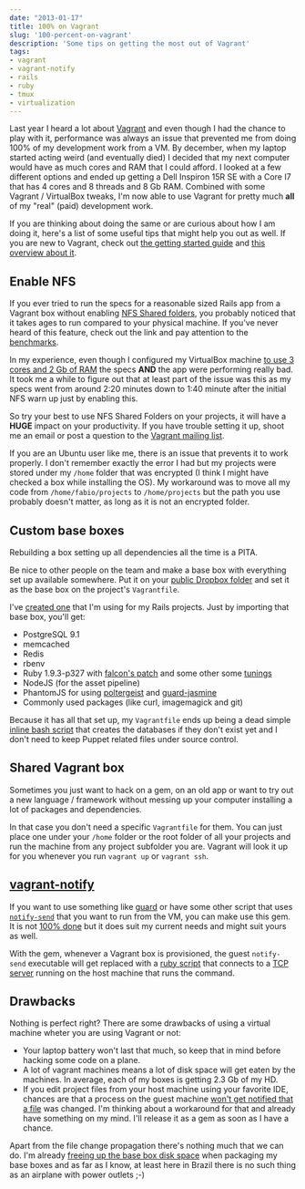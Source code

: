 ```yaml
---
date: "2013-01-17"
title: 100% on Vagrant
slug: '100-percent-on-vagrant'
description: 'Some tips on getting the most out of Vagrant'
tags:
- vagrant
- vagrant-notify
- rails
- ruby
- tmux
- virtualization
---
```


Last year I heard a lot about [Vagrant](http://www.vagrantup.com/) and even
 though I had the chance to play with it, performance was always an issue
that prevented me from doing 100% of my development work from a VM. By december, when
my laptop started acting weird (and eventually died) I decided that my next
computer would have as much cores and RAM that I could afford. I looked at a few
different options and ended up getting a Dell Inspiron 15R SE with a Core I7 that
has 4 cores and 8 threads and 8 Gb RAM. Combined with some Vagrant / VirtualBox tweaks,
I'm now able to use Vagrant for pretty much **all** of my "real" (paid)
development work.

If you are thinking about doing the same or are curious about how I am doing it,
here's a list of some useful tips that might help you out as well. If you are
new to Vagrant, check out [the getting started guide](http://docs.vagrantup.com/v1/docs/getting-started/index.html)
and [this overview about it](http://nefariousdesigns.co.uk/vagrant-virtualised-dev-environments.html).

## Enable NFS

If you ever tried to run the specs for a reasonable sized Rails app from a Vagrant
box without enabling [NFS Shared folders](http://docs.vagrantup.com/v1/docs/nfs.html),
you probably noticed that it takes ages to run compared to your physical machine.
If you've never heard of this feature, check out the link and pay attention to the
[benchmarks](http://docs.vagrantup.com/v1/docs/nfs.html#performance_benchmarks).

In my experience, even though I configured my VirtualBox machine [to use 3 cores
 and 2 Gb of RAM](https://github.com/fgrehm/rails-template/blob/master/templates/Vagrantfile#L25-L30)
the specs **AND** the app were performing really bad. It took me a while to figure
out that at least part of the issue was this as my specs went from around 2:20 minutes down
to 1:40 minute after the initial NFS warn up just by enabling this.

So try your best to use NFS Shared Folders on your projects, it will have a
**HUGE** impact on your productivity. If you have trouble setting it up, shoot me an
email or post a question to the [Vagrant mailing list](https://groups.google.com/group/vagrant-up?pli=1).

If you are an Ubuntu user like me, there is an issue that prevents it to work properly.
I don't remember exactly the error I had but my projects were stored under my `/home`
folder that was encrypted (I think I might have checked a box while installing the OS).
My workaround was to move all my code from `/home/fabio/projects` to `/home/projects`
but the path you use probably doesn't matter, as long as it is not an encrypted folder.

## Custom base boxes

Rebuilding a box setting up all dependencies all the time is a PITA.

Be nice to other people on the team and make a base box with everything
set up available somewhere. Put it on your [public Dropbox folder](
https://www.dropbox.com/help/16/en) and set it as the base box on
the project's `Vagrantfile`.

I've [created one](https://github.com/fgrehm/rails-base-box) that I'm using
for my Rails projects. Just by importing that base box, you'll get:

* PostgreSQL 9.1
* memcached
* Redis
* rbenv
* Ruby 1.9.3-p327 with [falcon's patch](https://gist.github.com/1688857) and
some other some [tunings](https://github.com/fgrehm/rails-base-box/blob/master/site.pp#L46-L48)
* NodeJS (for the asset pipeline)
* PhantomJS for using [poltergeist](https://github.com/jonleighton/poltergeist) and
[guard-jasmine](https://github.com/netzpirat/guard-jasmine)
* Commonly used packages (like curl, imagemagick and git)

Because it has all that set up, my `Vagrantfile` ends up being a dead simple [inline
bash script](https://github.com/fgrehm/rails-template/blob/master/templates/Vagrantfile#L37-L44)
that creates the databases if they don't exist yet and I don't need to keep Puppet
related files under source control.

## Shared Vagrant box

Sometimes you just want to hack on a gem, on an old app or want to try out a new language
/ framework without messing up your computer installing a lot of packages and dependencies.

In that case you don't need a specific `Vagrantfile` for them. You can just place one
under your `/home` folder or the root folder of all your projects and run the machine
from any project subfolder you are. Vagrant will look it up for you whenever you run
`vagrant up` or `vagrant ssh`.

## [vagrant-notify](https://github.com/fgrehm/vagrant-notify)

If you want to use something like [guard](https://github.com/guard/guard) or have some
other script that uses [`notify-send`](http://manpages.ubuntu.com/manpages/gutsy/man1/notify-send.1.html)
that you want to run from the VM, you can make use this gem. It is not
[100% done](https://github.com/fgrehm/vagrant-notify/issues) but it does suit
my current needs and might suit yours as well.

With the gem, whenever a Vagrant box is provisioned, the guest `notify-send` executable
will get replaced with a [ruby script](https://github.com/fgrehm/vagrant-notify/blob/master/files/notify-send.erb)
that connects to a [TCP server](https://github.com/fgrehm/vagrant-notify/blob/master/lib/vagrant-notify/server.rb)
running on the host machine that runs the command.

## Drawbacks

Nothing is perfect right? There are some drawbacks of using a virtual machine
wheter you are using Vagrant or not:

* Your laptop battery won't last that much, so keep that in mind before hacking some
code on a plane.
* A lot of vagrant machines means a lot of disk space will get eaten by the machines.
In average, each of my boxes is getting 2.3 Gb of my HD.
* If you edit project files from your host machine using your favorite IDE,
chances are that a process on the guest machine [won't get notified that a file](
https://github.com/mitchellh/vagrant/issues/707) was changed. I'm thinking about
a workaround for that and already have something on my mind. I'll release it as
a gem as soon as I have a chance.

Apart from the file change propagation there's nothing much that we can do. I'm
already [freeing up the base box disk space](https://github.com/fgrehm/rails-base-box/blob/master/purge.sh)
when packaging my base boxes and as far as I know, at least here in Brazil there
is no such thing as an airplane with power outlets ;-)
